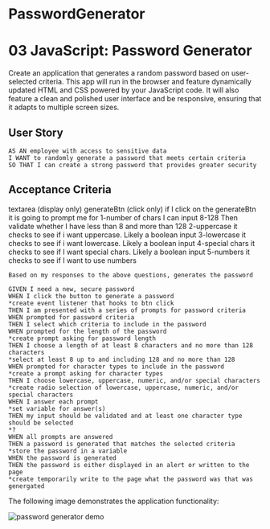 # PasswordGenerator
# 03 JavaScript: Password Generator

Create an application that generates a random password based on user-selected criteria. This app will run in the browser and feature dynamically updated HTML and CSS powered by your JavaScript code. It will also feature a clean and polished user interface and be responsive, ensuring that it adapts to multiple screen sizes.

## User Story

```
AS AN employee with access to sensitive data
I WANT to randomly generate a password that meets certain criteria
SO THAT I can create a strong password that provides greater security
```

## Acceptance Criteria
textarea (display only)
generateBtn (click only)
  if I click on the generateBtn it is going to prompt me for
    1-number of chars
      I can input 8-128
      Then validate whether I have less than 8 and more than 128
    2-uppercase
      it checks to see if i want uppercase. Likely a boolean input
    3-lowercase
      it checks to see if i want lowercase. Likely a boolean input
    4-special chars
      it checks to see if I want special chars. Likely a boolean input
    5-numbers
      it checks to see if I want to use numbers

    Based on my responses to the above questions, generates the password  


```
GIVEN I need a new, secure password
WHEN I click the button to generate a password
*create event listener that hooks to btn click
THEN I am presented with a series of prompts for password criteria
WHEN prompted for password criteria
THEN I select which criteria to include in the password
WHEN prompted for the length of the password
*create prompt asking for password length
THEN I choose a length of at least 8 characters and no more than 128 characters
*select at least 8 up to and including 128 and no more than 128
WHEN prompted for character types to include in the password
*create a prompt asking for character types
THEN I choose lowercase, uppercase, numeric, and/or special characters
*create radio selection of lowercase, uppercase, numeric, and/or special characters
WHEN I answer each prompt
*set variable for answer(s)
THEN my input should be validated and at least one character type should be selected
*?
WHEN all prompts are answered
THEN a password is generated that matches the selected criteria
*store the password in a variable
WHEN the password is generated
THEN the password is either displayed in an alert or written to the page
*create temporarily write to the page what the password was that was genergated
```

The following image demonstrates the application functionality:

![password generator demo](./Assets/03-javascript-homework-demo.png)

